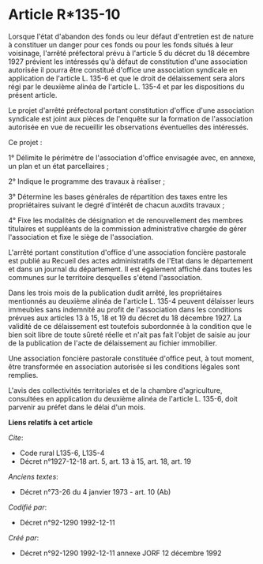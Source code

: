# Article R*135-10

Lorsque l'état d'abandon des fonds ou leur défaut d'entretien est de nature à constituer un danger pour ces fonds ou pour les
fonds situés à leur voisinage, l'arrêté préfectoral prévu à l'article 5 du décret du 18 décembre 1927 prévient les intéressés
qu'à défaut de constitution d'une association autorisée il pourra être constitué d'office une association syndicale en
application de l'article L. 135-6 et que le droit de délaissement sera alors régi par le deuxième alinéa de l'article L.
135-4 et par les dispositions du présent article.

Le projet d'arrêté préfectoral portant constitution d'office d'une association syndicale est joint aux pièces de l'enquête
sur la formation de l'association autorisée en vue de recueillir les observations éventuelles des intéressés.

Ce projet :

1° Délimite le périmètre de l'association d'office envisagée avec, en annexe, un plan et un état parcellaires ;

2° Indique le programme des travaux à réaliser ;

3° Détermine les bases générales de répartition des taxes entre les propriétaires suivant le degré d'intérêt de chacun
auxdits travaux ;

4° Fixe les modalités de désignation et de renouvellement des membres titulaires et suppléants de la commission
administrative chargée de gérer l'association et fixe le siège de l'association.

L'arrêté portant constitution d'office d'une association foncière pastorale est publié au Recueil des actes administratifs de
l'Etat dans le département et dans un journal du département. Il est également affiché dans toutes les communes sur le
territoire desquelles s'étend l'association.

Dans les trois mois de la publication dudit arrêté, les propriétaires mentionnés au deuxième alinéa de l'article L. 135-4
peuvent délaisser leurs immeubles sans indemnité au profit de l'association dans les conditions prévues aux articles 13 à 15,
18 et 19 du décret du 18 décembre 1927. La validité de ce délaissement est toutefois subordonnée à la condition que le bien
soit libre de toute sûreté réelle et n'ait pas fait l'objet de saisie au jour de la publication de l'acte de délaissement au
fichier immobilier.

Une association foncière pastorale constituée d'office peut, à tout moment, être transformée en association autorisée si les
conditions légales sont remplies.

L'avis des collectivités territoriales et de la chambre d'agriculture, consultées en application du deuxième alinéa de
l'article L. 135-6, doit parvenir au préfet dans le délai d'un mois.

**Liens relatifs à cet article**

_Cite_:

  - Code rural L135-6, L135-4
  - Décret n°1927-12-18 art. 5, art. 13 à 15, art. 18, art. 19

_Anciens textes_:

  - Décret n°73-26 du 4 janvier 1973 - art. 10 (Ab)

_Codifié par_:

  - Décret n°92-1290 1992-12-11

_Créé par_:

  - Décret n°92-1290 1992-12-11 annexe JORF 12 décembre 1992
